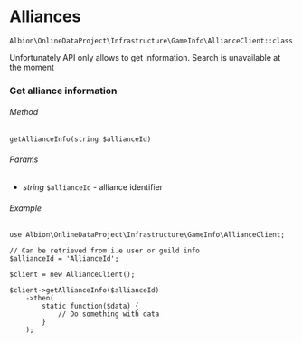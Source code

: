 # Alliances

`Albion\OnlineDataProject\Infrastructure\GameInfo\AllianceClient::class`

Unfortunately API only allows to get information. Search is unavailable at the moment  

### Get alliance information

###### Method
`getAllianceInfo(string $allianceId)`

###### Params
* _string_ `$allianceId` - alliance identifier 

###### Example

```
use Albion\OnlineDataProject\Infrastructure\GameInfo\AllianceClient;

// Can be retrieved from i.e user or guild info 
$allianceId = 'AllianceId';

$client = new AllianceClient();

$client->getAllianceInfo($allianceId)
    ->then(
        static function($data) {
            // Do something with data
        }
    );
```